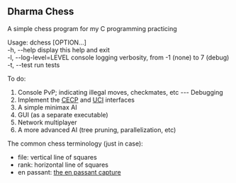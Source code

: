 ## Dharma Chess

A simple chess program for my C programming practicing

Usage: dchess [OPTION...]  
  -h, --help               display this help and exit  
  -l, --log-level=LEVEL    console logging verbosity, from -1 (none) to 7 (debug)  
  -t, --test               run tests

To do:

  1. Console PvP; indicating illegal moves, checkmates, etc --- Debugging
  2. Implement the [CECP](https://en.wikipedia.org/wiki/Chess_Engine_Communication_Protocol) and [UCI](https://en.wikipedia.org/wiki/Universal_Chess_Interface) interfaces
  3. A simple minimax AI
  4. GUI (as a separate executable)
  5. Network multiplayer
  6. A more advanced AI (tree pruning, parallelization, etc)

The common chess terminology (just in case):

  * file: vertical line of squares
  * rank: horizontal line of squares
  * en passant: [the en passant capture](https://en.wikipedia.org/wiki/En_passant)
